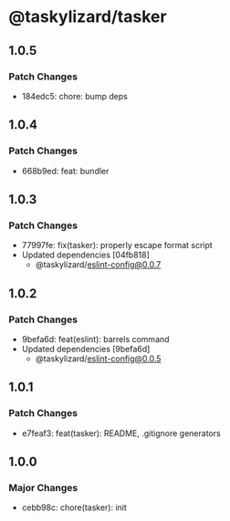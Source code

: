 # @taskylizard/tasker

## 1.0.5

### Patch Changes

- 184edc5: chore: bump deps

## 1.0.4

### Patch Changes

- 668b9ed: feat: bundler

## 1.0.3

### Patch Changes

- 77997fe: fix(tasker): properly escape format script
- Updated dependencies [04fb818]
  - @taskylizard/eslint-config@0.0.7

## 1.0.2

### Patch Changes

- 9befa6d: feat(eslint): barrels command
- Updated dependencies [9befa6d]
  - @taskylizard/eslint-config@0.0.5

## 1.0.1

### Patch Changes

- e7feaf3: feat(tasker): README, .gitignore generators

## 1.0.0

### Major Changes

- cebb98c: chore(tasker): init
